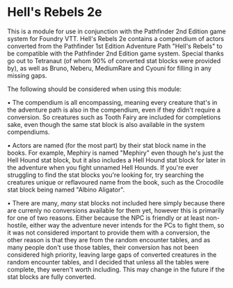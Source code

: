 # Hell's Rebels 2e

This is a module for use in conjunction with the Pathfinder 2nd Edition game system for Foundry VTT. Hell's Rebels 2e contains a compendium of actors converted from the Pathfinder 1st Edition Adventure Path "Hell's Rebels" to be compatible with the Pathfinder 2nd Edition game system. Special thanks go out to Tetranaut (of whom 90% of converted stat blocks were provided by), as well as Bruno, Neberu, MediumRare and Cyouni for filling in any missing gaps.

The following should be considered when using this module:

• The compendium is all encompassing, meaning every creature that's in the adventure path is also in the compendium, even if they didn't require a conversion. So creatures such as Tooth Fairy are included for completions sake, even though the same stat block is also available in the system compendiums.

• Actors are named (for the most part) by their stat block name in the books. For example, Mephiry is named "Mephiry" even though he's just the Hell Hound stat block, but it also includes a Hell Hound stat block for later in the adventure when you fight unnamed Hell Hounds. If you're ever struggling to find the stat blocks you're looking for, try searching the creatures unique or reflavoured name from the book, such as the Crocodile stat block being named "Albino Aligator".

• There are many, *many* stat blocks not included here simply because there are currenly no conversions available for them yet, however this is primarily for one of two reasons. Either because the NPC is friendly or at least non-hostile, either way the adventure never intends for the PCs to fight them, so it was not considered important to provide them with a conversion, the other reason is that they are from the random encounter tables, and as many people don't use those tables, their conversion has not been considered high priority, leaving large gaps of converted creatures in the random encounter tables, and I decided that unless all the tables were complete, they weren't worth including. This may change in the future if the stat blocks are fully converted.
